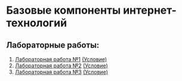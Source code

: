 # Базовые компоненты интернет-технологий

## Лабораторные работы:
1. [Лабораторная работа №1](https://github.com/DanilaNik/IU5_BKIT2022/tree/main/lab1) [(Условие)](https://github.com/ugapanyuk/BKIT_2022/wiki/lab_python_intro)
2. [Лабораторная работа №2](https://github.com/DanilaNik/IU5_BKIT2022/tree/main/lab2) [(Условие)](https://github.com/ugapanyuk/BKIT_2022/wiki/lab_python_oop)
3. [Лабораторная работа №3](https://github.com/DanilaNik/IU5_BKIT2022/tree/main/lab3) [(Условие)](https://github.com/ugapanyuk/BKIT_2022/wiki/lab_python_fp)